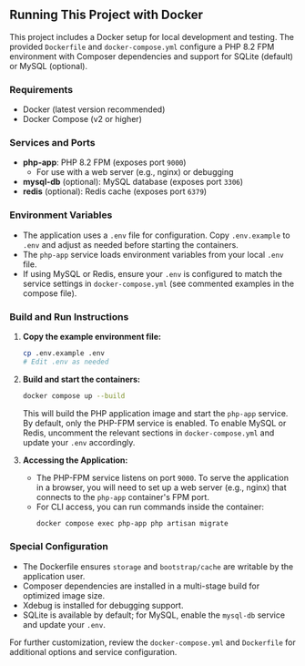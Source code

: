 ## Running This Project with Docker

This project includes a Docker setup for local development and testing. The provided `Dockerfile` and `docker-compose.yml` configure a PHP 8.2 FPM environment with Composer dependencies and support for SQLite (default) or MySQL (optional).

### Requirements
- Docker (latest version recommended)
- Docker Compose (v2 or higher)

### Services and Ports
- **php-app**: PHP 8.2 FPM (exposes port `9000`)
  - For use with a web server (e.g., nginx) or debugging
- **mysql-db** (optional): MySQL database (exposes port `3306`)
- **redis** (optional): Redis cache (exposes port `6379`)

### Environment Variables
- The application uses a `.env` file for configuration. Copy `.env.example` to `.env` and adjust as needed before starting the containers.
- The `php-app` service loads environment variables from your local `.env` file.
- If using MySQL or Redis, ensure your `.env` is configured to match the service settings in `docker-compose.yml` (see commented examples in the compose file).

### Build and Run Instructions
1. **Copy the example environment file:**
   ```sh
   cp .env.example .env
   # Edit .env as needed
   ```
2. **Build and start the containers:**
   ```sh
   docker compose up --build
   ```
   This will build the PHP application image and start the `php-app` service. By default, only the PHP-FPM service is enabled. To enable MySQL or Redis, uncomment the relevant sections in `docker-compose.yml` and update your `.env` accordingly.

3. **Accessing the Application:**
   - The PHP-FPM service listens on port `9000`. To serve the application in a browser, you will need to set up a web server (e.g., nginx) that connects to the `php-app` container's FPM port.
   - For CLI access, you can run commands inside the container:
     ```sh
     docker compose exec php-app php artisan migrate
     ```

### Special Configuration
- The Dockerfile ensures `storage` and `bootstrap/cache` are writable by the application user.
- Composer dependencies are installed in a multi-stage build for optimized image size.
- Xdebug is installed for debugging support.
- SQLite is available by default; for MySQL, enable the `mysql-db` service and update your `.env`.

For further customization, review the `docker-compose.yml` and `Dockerfile` for additional options and service configuration.
